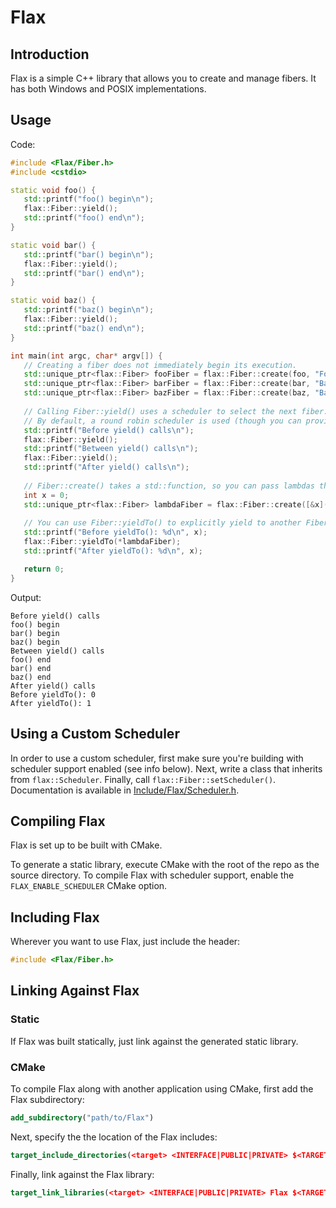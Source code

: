 # Flax

## Introduction

Flax is a simple C++ library that allows you to create and manage fibers. It has both Windows and POSIX implementations.

## Usage

Code:
```c++
#include <Flax/Fiber.h>
#include <cstdio>

static void foo() {
   std::printf("foo() begin\n");
   flax::Fiber::yield();
   std::printf("foo() end\n");
}

static void bar() {
   std::printf("bar() begin\n");
   flax::Fiber::yield();
   std::printf("bar() end\n");
}

static void baz() {
   std::printf("baz() begin\n");
   flax::Fiber::yield();
   std::printf("baz() end\n");
}

int main(int argc, char* argv[]) {
   // Creating a fiber does not immediately begin its execution.
   std::unique_ptr<flax::Fiber> fooFiber = flax::Fiber::create(foo, "Foo Fiber");
   std::unique_ptr<flax::Fiber> barFiber = flax::Fiber::create(bar, "Bar Fiber");
   std::unique_ptr<flax::Fiber> bazFiber = flax::Fiber::create(baz, "Baz Fiber");
   
   // Calling Fiber::yield() uses a scheduler to select the next fiber.
   // By default, a round robin scheduler is used (though you can provide your own).
   std::printf("Before yield() calls\n");
   flax::Fiber::yield();
   std::printf("Between yield() calls\n");
   flax::Fiber::yield();
   std::printf("After yield() calls\n");
   
   // Fiber::create() takes a std::function, so you can pass lambdas that capture variables.
   int x = 0;
   std::unique_ptr<flax::Fiber> lambdaFiber = flax::Fiber::create([&x]() { ++x; }, "Lambda Fiber");
   
   // You can use Fiber::yieldTo() to explicitly yield to another Fiber.
   std::printf("Before yieldTo(): %d\n", x);
   flax::Fiber::yieldTo(*lambdaFiber);
   std::printf("After yieldTo(): %d\n", x);

   return 0;
}
```

Output:
```
Before yield() calls
foo() begin
bar() begin
baz() begin
Between yield() calls
foo() end
bar() end
baz() end
After yield() calls
Before yieldTo(): 0
After yieldTo(): 1
```

## Using a Custom Scheduler

In order to use a custom scheduler, first make sure you're building with scheduler support enabled (see info below). Next, write a class that inherits from `flax::Scheduler`. Finally, call `flax::Fiber::setScheduler()`. Documentation is available in [Include/Flax/Scheduler.h](Include/Flax/Scheduler.h).

## Compiling Flax

Flax is set up to be built with CMake.

To generate a static library, execute CMake with the root of the repo as the source directory. To compile Flax with scheduler support, enable the `FLAX_ENABLE_SCHEDULER` CMake option.

## Including Flax

Wherever you want to use Flax, just include the header:

```c++
#include <Flax/Fiber.h>
```

## Linking Against Flax

### Static

If Flax was built statically, just link against the generated static library.

### CMake

To compile Flax along with another application using CMake, first add the Flax subdirectory:

```cmake
add_subdirectory("path/to/Flax")
```

Next, specify the the location of the Flax includes:

```cmake
target_include_directories(<target> <INTERFACE|PUBLIC|PRIVATE> $<TARGET_PROPERTY:Flax,INTERFACE_INCLUDE_DIRECTORIES>)
```

Finally, link against the Flax library:

```cmake
target_link_libraries(<target> <INTERFACE|PUBLIC|PRIVATE> Flax $<TARGET_PROPERTY:Flax,INTERFACE_LINK_LIBRARIES>)
```
